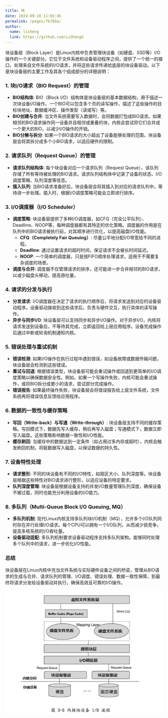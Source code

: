 ```yaml
---
title: 块
date: 2024-09-10 11:02:45
permalink: /pages/7b789a/
author: 
  name: lisheng
  link: https://github.com/LiShengG
---
```

块设备层（Block Layer）是Linux内核中负责管理块设备（如硬盘、SSD等）I/O操作的一个关键部分。它位于文件系统和设备驱动程序之间，提供了一个统一的接口，处理来自文件系统的I/O请求，并将这些请求传递给底层的块设备驱动。以下是块设备层的主要工作及其各个组成部分的详细说明：

### 1. **块I/O请求（BIO Request）的管理**
   - **BIO结构体**: BIO（Block I/O）结构体是块设备层的基本数据结构，用于描述一次块设备I/O操作。一个BIO可以包含多个页的读写操作，描述了这些操作的目标块地址、数据缓冲区、操作类型（读或写）等。
   - **BIO创建与合并**: 当文件系统需要写入数据时，会将数据打包成BIO请求。如果相邻的BIO请求操作同一设备并且相邻或重叠的块，内核会尝试将它们合并成一个更大的BIO，以减少I/O操作的开销。
   - **BIO分解与拆分**: 如果一个BIO请求的大小超出了设备能够处理的范围，块设备层会将其拆分成多个小BIO请求，以适应硬件的限制。

### 2. **请求队列（Request Queue）的管理**
   - **请求队列结构体**: 每个块设备对应一个请求队列（Request Queue），该队列存储了所有等待被处理的BIO请求。请求队列结构体中记录了设备的状态、I/O调度策略、队列深度等信息。
   - **插入队列**: 当BIO请求准备好后，块设备层会将其插入到对应的请求队列中，等待进一步处理。插入时，根据I/O调度策略可能会立即进行排序。

### 3. **I/O调度器（I/O Scheduler）**
   - **调度策略**: 块设备层提供了多种I/O调度器，如CFQ（完全公平队列）、Deadline、NOOP等，每种调度器都有其特定的优化策略。调度器的作用是在队列中的BIO请求被执行前，对其顺序进行优化，以提高磁盘I/O性能。
     - **CFQ（Completely Fair Queuing）**: 尽量公平地分配I/O带宽给不同的进程。
     - **Deadline**: 通过设置请求的超时时间，保证请求不会被长时间延迟。
     - **NOOP**: 一个简单的调度器，只是按FIFO顺序处理请求，适用于不需要复杂调度的场景。
   - **调度与合并**: 调度器不仅管理请求的排序，还可能进一步合并相邻的BIO请求，以减少磁盘头移动，提高吞吐量。

### 4. **请求的分发与执行**
   - **分发请求**: I/O调度器在决定了请求的执行顺序后，将请求发送到对应的设备驱动程序。设备驱动接收到这些请求后，负责与硬件交互，执行具体的读写操作。
   - **异步与同步I/O**: 块设备层可以支持同步和异步I/O操作。对于异步I/O，内核将请求发送到设备后，不等待其完成，立即返回给上层应用程序。设备完成操作后通过中断或轮询机制通知内核。

### 5. **错误处理与重试机制**
   - **错误检测**: 如果I/O操作在执行过程中遇到错误，如设备故障或数据传输问题，块设备层会检测到这些错误。
   - **重试与回退**: 根据错误类型，块设备层可能会重试操作或回退到更简单的I/O调度策略以确保数据安全性。例如，如果一个写操作失败，内核可能会重试操作，或将BIO拆分成更小的请求，尝试部分完成操作。
   - **错误报告**: 如果最终操作失败，块设备层会将错误报告给上层文件系统，文件系统再将错误信息反馈给应用程序。

### 6. **数据的一致性与缓存策略**
   - **写回（Write-back）与写通（Write-through）**: 块设备层支持不同的缓存策略。写回模式下，数据先写入缓存，稍后再写入磁盘；写通模式下，数据立即写入磁盘。这些策略影响数据一致性和I/O性能。
   - **缓存刷回**: 当缓存中的数据达到一定条件（如占用过多内存或超时），内核会触发刷回机制，将脏数据写入磁盘，以保证数据的持久性。

### 7. **设备特性处理**
   - **请求整形**: 不同的块设备有不同的I/O特性，如扇区大小、队列深度等。块设备层根据这些特性对BIO请求进行整形，以适应设备的特定要求。
   - **队列深度管理**: 块设备层根据设备支持的并发I/O数量管理队列深度，确保设备不被过载，同时也能充分利用设备的I/O能力。

### 8. **多队列（Multi-Queue Block I/O Queuing, MQ）**
   - **多队列机制**: 现代Linux内核支持多队列块I/O机制（MQ），允许多个I/O队列同时存在并行处理I/O请求。每个CPU可以拥有一个I/O队列，从而减少锁竞争，提高多核系统的I/O吞吐量。
   - **设备驱动适配**: 多队列机制要求设备驱动程序支持多队列架构，能够同时处理多个队列中的请求，进一步优化I/O性能。

### 总结
块设备层在Linux内核中充当文件系统与实际硬件设备之间的桥梁，管理从BIO请求的生成与合并、请求队列的管理、I/O调度、错误处理、数据一致性保障，到最终将请求分发给设备驱动并执行，确保高效且可靠的I/O操作。

![alt text](../../img/bio.png)